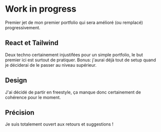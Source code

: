 # Work in progress

Premier jet de mon premier portfolio qui sera amélioré (ou remplacé) progressivement.

## React et Tailwind

Deux techno certainement injustifées pour un simple portfolio, le but premier ici est surtout de pratiquer. Bonus: j'aurai déjà tout de setup quand je déciderai de le passer au niveau supérieur.

## Design

J'ai décidé de partir en freestyle, ça manque donc certainement de cohérence pour le moment.

## Précision

Je suis totalement ouvert aux retours et suggestions !
